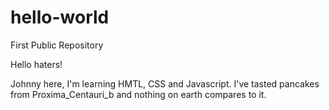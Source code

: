 # hello-world
First Public Repository

Hello haters!

Johnny here, I'm learning HMTL, CSS and Javascript.
I've tasted pancakes from Proxima_Centauri_b and nothing on earth compares to it. 
